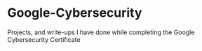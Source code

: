 # Google-Cybersecurity
Projects,  and write-ups I have done while completing the Google Cybersecurity Certificate 
